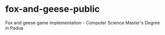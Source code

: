 # fox-and-geese-public
Fox and geese game implementation  - Computer Science Master's Degree in Padua
